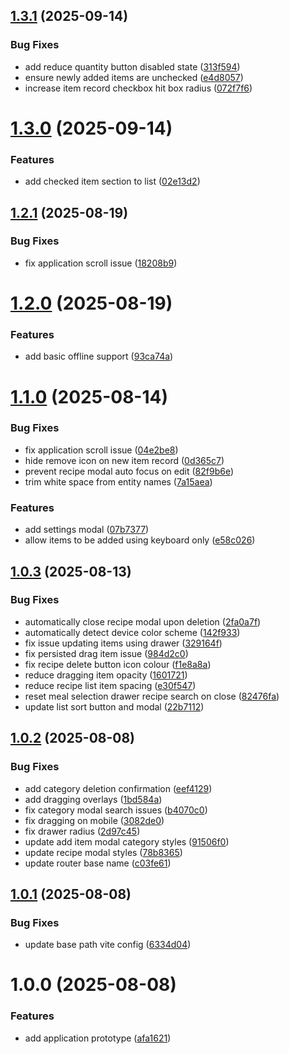 ## [1.3.1](https://github.com/ollyrowe/shopping-list/compare/v1.3.0...v1.3.1) (2025-09-14)


### Bug Fixes

* add reduce quantity button disabled state ([313f594](https://github.com/ollyrowe/shopping-list/commit/313f594da3fc440745b2629c3e16daeb6d703b91))
* ensure newly added items are unchecked ([e4d8057](https://github.com/ollyrowe/shopping-list/commit/e4d8057cd10852823073fdb4aec8738200f6d7cb))
* increase item record checkbox hit box radius ([072f7f6](https://github.com/ollyrowe/shopping-list/commit/072f7f6435f8aedfe763dc5b318d76dc940e4573))

# [1.3.0](https://github.com/ollyrowe/shopping-list/compare/v1.2.1...v1.3.0) (2025-09-14)


### Features

* add checked item section to list ([02e13d2](https://github.com/ollyrowe/shopping-list/commit/02e13d24fb2711df0e546db834fb31b2a503a256))

## [1.2.1](https://github.com/ollyrowe/shopping-list/compare/v1.2.0...v1.2.1) (2025-08-19)


### Bug Fixes

* fix application scroll issue ([18208b9](https://github.com/ollyrowe/shopping-list/commit/18208b9f5ea50dcf8764359ba6ef28d80ebd46fc))

# [1.2.0](https://github.com/ollyrowe/shopping-list/compare/v1.1.0...v1.2.0) (2025-08-19)


### Features

* add basic offline support ([93ca74a](https://github.com/ollyrowe/shopping-list/commit/93ca74a969fd12b67bc859c682caa5478571f498))

# [1.1.0](https://github.com/ollyrowe/shopping-list/compare/v1.0.3...v1.1.0) (2025-08-14)


### Bug Fixes

* fix application scroll issue ([04e2be8](https://github.com/ollyrowe/shopping-list/commit/04e2be89def3a22c596ac147a4b4138fd39282f5))
* hide remove icon on new item record ([0d365c7](https://github.com/ollyrowe/shopping-list/commit/0d365c7a22fb7b4923be7861eb3d1e1712180eae))
* prevent recipe modal auto focus on edit ([82f9b6e](https://github.com/ollyrowe/shopping-list/commit/82f9b6e5afb764ae239d4168a8325b82ce2d6d84))
* trim white space from entity names ([7a15aea](https://github.com/ollyrowe/shopping-list/commit/7a15aea4e49b8a742e4becb6956da5f1debf3f8b))


### Features

* add settings modal ([07b7377](https://github.com/ollyrowe/shopping-list/commit/07b7377f7dd2c56ed8f85fd520ef2fdda3d66fc5))
* allow items to be added using keyboard only ([e58c026](https://github.com/ollyrowe/shopping-list/commit/e58c026ea7bb4dae61292f3c19ab7db82d1270d3))

## [1.0.3](https://github.com/ollyrowe/shopping-list/compare/v1.0.2...v1.0.3) (2025-08-13)


### Bug Fixes

* automatically close recipe modal upon deletion ([2fa0a7f](https://github.com/ollyrowe/shopping-list/commit/2fa0a7f72c59a4519ad30c65625838f6ac70ea6e))
* automatically detect device color scheme ([142f933](https://github.com/ollyrowe/shopping-list/commit/142f933d245d600ce87867c5b5bf18a42d3843e5))
* fix issue updating items using drawer ([329164f](https://github.com/ollyrowe/shopping-list/commit/329164f3476e02852b93ea43b4798a024d7b814e))
* fix persisted drag item issue ([984d2c0](https://github.com/ollyrowe/shopping-list/commit/984d2c00f24919eef9dbb18d8d1d33563a911997))
* fix recipe delete button icon colour ([f1e8a8a](https://github.com/ollyrowe/shopping-list/commit/f1e8a8a01cff2d0fc09c179b655ddabf2be514b2))
* reduce dragging item opacity ([1601721](https://github.com/ollyrowe/shopping-list/commit/160172175775058fef5411dad7443a3883d55523))
* reduce recipe list item spacing ([e30f547](https://github.com/ollyrowe/shopping-list/commit/e30f547e6ee7d7d3addc18ad00a6e37834a01dac))
* reset meal selection drawer recipe search on close ([82476fa](https://github.com/ollyrowe/shopping-list/commit/82476fa6a928a43572bc85894fadf7a4f6ede679))
* update list sort button and modal ([22b7112](https://github.com/ollyrowe/shopping-list/commit/22b71128d5a748b50d5489266967d4e99fc15484))

## [1.0.2](https://github.com/ollyrowe/shopping-list/compare/v1.0.1...v1.0.2) (2025-08-08)


### Bug Fixes

* add category deletion confirmation ([eef4129](https://github.com/ollyrowe/shopping-list/commit/eef412957ec8727d99eab62551e2141fd6eb4460))
* add dragging overlays ([1bd584a](https://github.com/ollyrowe/shopping-list/commit/1bd584a09151406aa82f26627d9ca1be52c47116))
* fix category modal search issues ([b4070c0](https://github.com/ollyrowe/shopping-list/commit/b4070c0bce3c961040dd69310dac667259d04bfd))
* fix dragging on mobile ([3082de0](https://github.com/ollyrowe/shopping-list/commit/3082de0fd9a7c32f33d50c7fcd695dd8dc76ca77))
* fix drawer radius ([2d97c45](https://github.com/ollyrowe/shopping-list/commit/2d97c45663b91669b5f2e7ee9e5a970a86df7618))
* update add item modal category styles ([91506f0](https://github.com/ollyrowe/shopping-list/commit/91506f03ea6e438396e741c93e7d1f0ab8eeb609))
* update recipe modal styles ([78b8365](https://github.com/ollyrowe/shopping-list/commit/78b836570c85dba084f40c811bf3bb8a54d20ffd))
* update router base name ([c03fe61](https://github.com/ollyrowe/shopping-list/commit/c03fe61140e329f8ba5856dcd742a9def22b7b74))

## [1.0.1](https://github.com/ollyrowe/shopping-list/compare/v1.0.0...v1.0.1) (2025-08-08)


### Bug Fixes

* update base path vite config ([6334d04](https://github.com/ollyrowe/shopping-list/commit/6334d04a4b8b68864556aa3e49d8c3333cb91a0d))

# 1.0.0 (2025-08-08)


### Features

* add application prototype ([afa1621](https://github.com/ollyrowe/shopping-list/commit/afa1621eb14aa917a3d1b8bbfeb76b521ceb9ac7))
